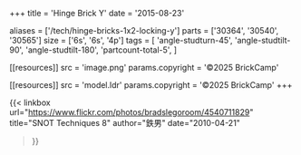 +++
title = 'Hinge Brick Y'
date  = '2015-08-23'

aliases = ['/tech/hinge-bricks-1x2-locking-y']
parts = ['30364', '30540', '30565']
size  = ['6s', '6s', '4p']
tags  = [
  'angle-studturn-45',
  'angle-studtilt-90',
  'angle-studtilt-180',
  'partcount-total-5',
]

[[resources]]
src              = 'image.png'
params.copyright = '©2025 BrickCamp'

[[resources]]
src              = 'model.ldr'
params.copyright = '©2025 BrickCamp'
+++

{{< linkbox
    url="https://www.flickr.com/photos/bradslegoroom/4540711829"
    title="SNOT Techniques 8"
    author="鉄男"
    date="2010-04-21"
>}}
